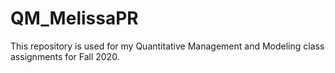 # QM_MelissaPR
This repository is used for my Quantitative Management and Modeling class assignments for Fall 2020.
